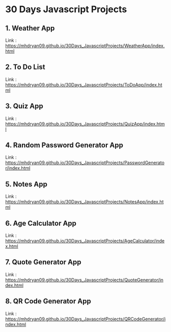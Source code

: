 # 30 Days Javascript Projects

## 1. Weather App
Link : https://mhdryan09.github.io/30Days_JavascriptProjects/WeatherApp/index.html

## 2. To Do List
Link : https://mhdryan09.github.io/30Days_JavascriptProjects/ToDoApp/index.html

## 3. Quiz App
Link : https://mhdryan09.github.io/30Days_JavascriptProjects/QuizApp/index.html

## 4. Random Password Generator App
Link : https://mhdryan09.github.io/30Days_JavascriptProjects/PasswordGenerator/index.html

## 5. Notes App
Link : https://mhdryan09.github.io/30Days_JavascriptProjects/NotesApp/index.html

## 6. Age Calculator App
Link : https://mhdryan09.github.io/30Days_JavascriptProjects/AgeCalculator/index.html

## 7. Quote Generator App
Link : https://mhdryan09.github.io/30Days_JavascriptProjects/QuoteGenerator/index.html

## 8. QR Code Generator App
Link : https://mhdryan09.github.io/30Days_JavascriptProjects/QRCodeGenerator/index.html

